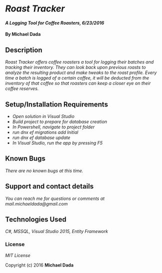 # _Roast Tracker_

#### _A Logging Tool for Coffee Roasters, 6/23/2016_

#### By **Michael Dada**

## Description

_Roast Tracker offers coffee roasters a tool for logging their batches and tracking their inventory.  They can look back upon previous roasts to analyze the resulting product and make tweaks to the roast profile.  Every time a batch is logged of a certain coffee, it will be deducted from the inventory of that coffee so that roasters can keep a closer eye on their coffee reserves._

## Setup/Installation Requirements

* _Open solution in Visual Studio_
* _Build project to prepare for database creation_
* _In Powershell, navigate to project folder_
* _run dnx ef migrations add Initial_
* _run dnx ef database update_
* _In Visual Studio, run the app by pressing F5_

## Known Bugs

_There are no known bugs at this time._

## Support and contact details

_You can reach me for questions or comments at mail.michaeldada@gmail.com_

## Technologies Used

_C#, MSSQL, Visual Studio 2015, Entity Framework_

### License

*MIT License*

Copyright (c) 2016 **Michael Dada**

